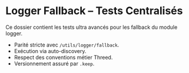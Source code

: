 # Logger Fallback – Tests Centralisés

Ce dossier contient les tests ultra avancés pour les fallback du module logger.
- Parité stricte avec `/utils/logger/fallback`.
- Exécution via auto-discovery.
- Respect des conventions métier Threed.
- Versionnement assuré par `.keep`.
